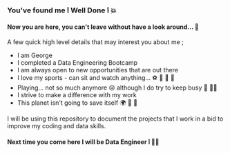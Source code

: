 ### You've found me :grey_exclamation: Well Done :grey_exclamation: :boom: 

#### Now you are here, you can't leave without have a look around... 👀 

A few quick high level details that may interest you about me ; 
  * I am George
  * I completed a Data Engineering Bootcamp
  * I am always open to new opportunities that are out there
  * I love my sports - can sit and watch anything... :soccer: :football: :rugby_football: :bicyclist:
  * Playing... not so much anymore :cry: although I do try to keep busy :basketball: 🧗‍♂️
  * I strive to make a difference with my work 
  * This planet isn't going to save itself :earth_africa: :deciduous_tree: :ocean:
 
 I will be using this repository to document the projects that I work in a bid to improve my coding and data skills. 
 
 #### Next time you come here I will be Data Engineer :grey_exclamation: 🤞🏼

